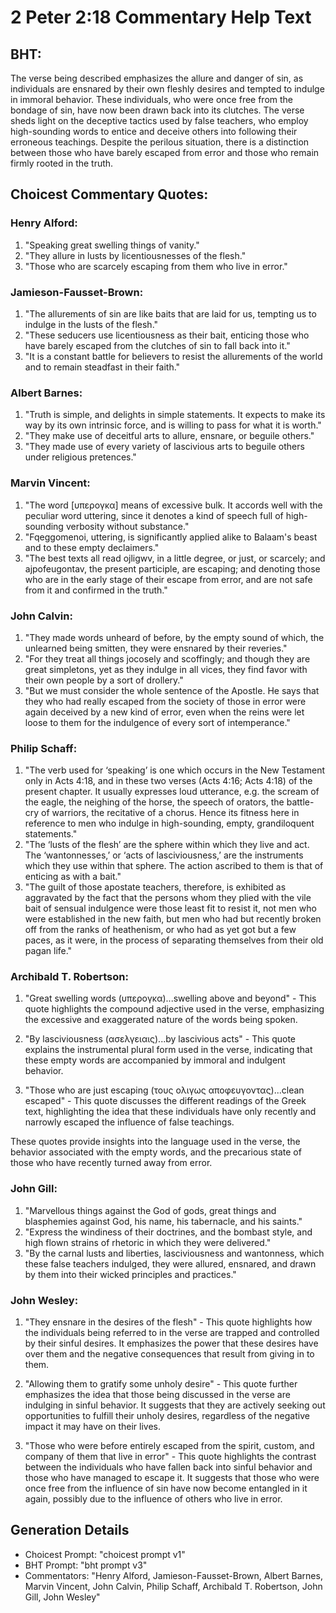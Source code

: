 # 2 Peter 2:18 Commentary Help Text

## BHT:
The verse being described emphasizes the allure and danger of sin, as individuals are ensnared by their own fleshly desires and tempted to indulge in immoral behavior. These individuals, who were once free from the bondage of sin, have now been drawn back into its clutches. The verse sheds light on the deceptive tactics used by false teachers, who employ high-sounding words to entice and deceive others into following their erroneous teachings. Despite the perilous situation, there is a distinction between those who have barely escaped from error and those who remain firmly rooted in the truth.

## Choicest Commentary Quotes:
### Henry Alford:
1. "Speaking great swelling things of vanity." 
2. "They allure in lusts by licentiousnesses of the flesh." 
3. "Those who are scarcely escaping from them who live in error."

### Jamieson-Fausset-Brown:
1. "The allurements of sin are like baits that are laid for us, tempting us to indulge in the lusts of the flesh."
2. "These seducers use licentiousness as their bait, enticing those who have barely escaped from the clutches of sin to fall back into it."
3. "It is a constant battle for believers to resist the allurements of the world and to remain steadfast in their faith."

### Albert Barnes:
1. "Truth is simple, and delights in simple statements. It expects to make its way by its own intrinsic force, and is willing to pass for what it is worth."
2. "They make use of deceitful arts to allure, ensnare, or beguile others."
3. "They made use of every variety of lascivious arts to beguile others under religious pretences."

### Marvin Vincent:
1. "The word [υπερογκα] means of excessive bulk. It accords well with the peculiar word uttering, since it denotes a kind of speech full of high-sounding verbosity without substance." 
2. "Fqeggomenoi, uttering, is significantly applied alike to Balaam's beast and to these empty declaimers." 
3. "The best texts all read ojligwv, in a little degree, or just, or scarcely; and ajpofeugontav, the present participle, are escaping; and denoting those who are in the early stage of their escape from error, and are not safe from it and confirmed in the truth."

### John Calvin:
1. "They made words unheard of before, by the empty sound of which, the unlearned being smitten, they were ensnared by their reveries."
2. "For they treat all things jocosely and scoffingly; and though they are great simpletons, yet as they indulge in all vices, they find favor with their own people by a sort of drollery."
3. "But we must consider the whole sentence of the Apostle. He says that they who had really escaped from the society of those in error were again deceived by a new kind of error, even when the reins were let loose to them for the indulgence of every sort of intemperance."

### Philip Schaff:
1. "The verb used for ‘speaking’ is one which occurs in the New Testament only in Acts 4:18, and in these two verses (Acts 4:16; Acts 4:18) of the present chapter. It usually expresses loud utterance, e.g. the scream of the eagle, the neighing of the horse, the speech of orators, the battle-cry of warriors, the recitative of a chorus. Hence its fitness here in reference to men who indulge in high-sounding, empty, grandiloquent statements."
2. "The ‘lusts of the flesh’ are the sphere within which they live and act. The ‘wantonnesses,’ or ‘acts of lasciviousness,’ are the instruments which they use within that sphere. The action ascribed to them is that of enticing as with a bait."
3. "The guilt of those apostate teachers, therefore, is exhibited as aggravated by the fact that the persons whom they plied with the vile bait of sensual indulgence were those least fit to resist it, not men who were established in the new faith, but men who had but recently broken off from the ranks of heathenism, or who had as yet got but a few paces, as it were, in the process of separating themselves from their old pagan life."

### Archibald T. Robertson:
1. "Great swelling words (υπερογκα)...swelling above and beyond" - This quote highlights the compound adjective used in the verse, emphasizing the excessive and exaggerated nature of the words being spoken.

2. "By lasciviousness (ασελγειαις)...by lascivious acts" - This quote explains the instrumental plural form used in the verse, indicating that these empty words are accompanied by immoral and indulgent behavior.

3. "Those who are just escaping (τους ολιγως αποφευγοντας)...clean escaped" - This quote discusses the different readings of the Greek text, highlighting the idea that these individuals have only recently and narrowly escaped the influence of false teachings.

These quotes provide insights into the language used in the verse, the behavior associated with the empty words, and the precarious state of those who have recently turned away from error.

### John Gill:
1. "Marvellous things against the God of gods, great things and blasphemies against God, his name, his tabernacle, and his saints."
2. "Express the windiness of their doctrines, and the bombast style, and high flown strains of rhetoric in which they were delivered."
3. "By the carnal lusts and liberties, lasciviousness and wantonness, which these false teachers indulged, they were allured, ensnared, and drawn by them into their wicked principles and practices."

### John Wesley:
1. "They ensnare in the desires of the flesh" - This quote highlights how the individuals being referred to in the verse are trapped and controlled by their sinful desires. It emphasizes the power that these desires have over them and the negative consequences that result from giving in to them.

2. "Allowing them to gratify some unholy desire" - This quote further emphasizes the idea that those being discussed in the verse are indulging in sinful behavior. It suggests that they are actively seeking out opportunities to fulfill their unholy desires, regardless of the negative impact it may have on their lives.

3. "Those who were before entirely escaped from the spirit, custom, and company of them that live in error" - This quote highlights the contrast between the individuals who have fallen back into sinful behavior and those who have managed to escape it. It suggests that those who were once free from the influence of sin have now become entangled in it again, possibly due to the influence of others who live in error.


## Generation Details
- Choicest Prompt: "choicest prompt v1"
- BHT Prompt: "bht prompt v3"
- Commentators: "Henry Alford, Jamieson-Fausset-Brown, Albert Barnes, Marvin Vincent, John Calvin, Philip Schaff, Archibald T. Robertson, John Gill, John Wesley"
